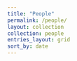 ```yaml
---
title: "People"
permalink: /people/
layout: collection
collection: people
entries_layout: grid
sort_by: date
---
```


